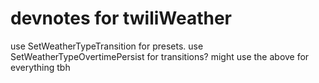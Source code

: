 # devnotes for twiliWeather

use SetWeatherTypeTransition for presets.
use SetWeatherTypeOvertimePersist for transitions? might use the above for everything tbh